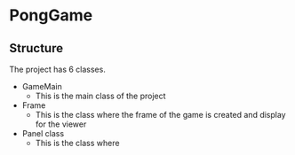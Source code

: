# PongGame

## Structure 
The project has 6 classes.
* GameMain
  - This is the main class of the project
* Frame
  - This is the class where the frame of the game is created and display for the viewer
* Panel class
  - This is the class where 
